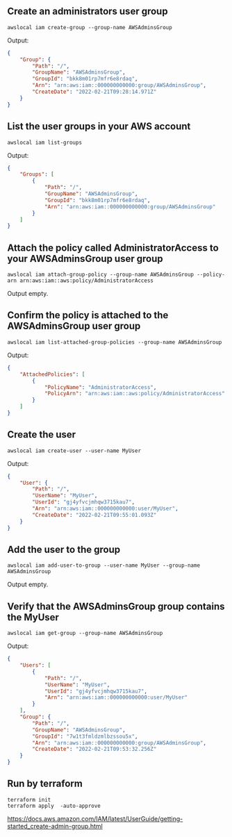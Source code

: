 ## Create an administrators user group
```
awslocal iam create-group --group-name AWSAdminsGroup
```
Output:
```json
{
    "Group": {
        "Path": "/",
        "GroupName": "AWSAdminsGroup",
        "GroupId": "bkk8m01rp7mfr6e8rdaq",
        "Arn": "arn:aws:iam::000000000000:group/AWSAdminsGroup",
        "CreateDate": "2022-02-21T09:28:14.971Z"
    }
}
```
## List the user groups in your AWS account 
```
awslocal iam list-groups
```
Output:
```json
{
    "Groups": [
        {
            "Path": "/",
            "GroupName": "AWSAdminsGroup",
            "GroupId": "bkk8m01rp7mfr6e8rdaq",
            "Arn": "arn:aws:iam::000000000000:group/AWSAdminsGroup"
        }
    ]
}
```

## Attach the policy called AdministratorAccess to your AWSAdminsGroup user group
```
awslocal iam attach-group-policy --group-name AWSAdminsGroup --policy-arn arn:aws:iam::aws:policy/AdministratorAccess
```
Output empty.

## Confirm the policy is attached to the AWSAdminsGroup user group
```
awslocal iam list-attached-group-policies --group-name AWSAdminsGroup
```
Output:
```json
{
    "AttachedPolicies": [
        {
            "PolicyName": "AdministratorAccess",
            "PolicyArn": "arn:aws:iam::aws:policy/AdministratorAccess"
        }
    ]
}
```

## Create the user
```
awslocal iam create-user --user-name MyUser
```
Output:
```json
{
    "User": {
        "Path": "/",
        "UserName": "MyUser",
        "UserId": "gj4yfvcjmhqw3715kau7",
        "Arn": "arn:aws:iam::000000000000:user/MyUser",
        "CreateDate": "2022-02-21T09:55:01.093Z"
    }
}
```

## Add the user to the group
```
awslocal iam add-user-to-group --user-name MyUser --group-name AWSAdminsGroup
```
Output empty.

## Verify that the AWSAdminsGroup group contains the MyUser
```
awslocal iam get-group --group-name AWSAdminsGroup
```
Output:
```json
{
    "Users": [
        {
            "Path": "/",
            "UserName": "MyUser",
            "UserId": "gj4yfvcjmhqw3715kau7",
            "Arn": "arn:aws:iam::000000000000:user/MyUser"
        }
    ],
    "Group": {
        "Path": "/",
        "GroupName": "AWSAdminsGroup",
        "GroupId": "7w1t3fmldzmlbzssou5x",
        "Arn": "arn:aws:iam::000000000000:group/AWSAdminsGroup",
        "CreateDate": "2022-02-21T09:53:32.256Z"
    }
}
```

## Run by terraform
```
terraform init
terraform apply  -auto-approve
```

https://docs.aws.amazon.com/IAM/latest/UserGuide/getting-started_create-admin-group.html
